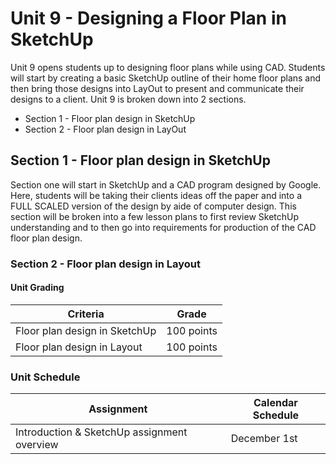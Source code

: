 # Unit 9 - Designing a Floor Plan in SketchUp

Unit 9 opens students up to designing floor plans while using CAD. Students will start by creating a basic SketchUp outline of their home floor plans and then bring those designs into LayOut to present and communicate their designs to a client. Unit 9 is broken down into 2 sections.

- Section 1 - Floor plan design in SketchUp
- Section 2 - Floor plan design in LayOut

## Section 1 - Floor plan design in SketchUp

Section one will start in SketchUp and a CAD program designed by Google. Here, students will be taking their clients ideas off the paper and into a FULL SCALED version of the design by aide of computer design. This section will be broken into a few lesson plans to first review SketchUp understanding and to then go into requirements for production of the CAD floor plan design.

### Section 2 - Floor plan design in Layout



#### Unit Grading

| Criteria  | Grade |
| ------------- | ------------- |
| Floor plan design in SketchUp  | 100 points  |
| Floor plan design in Layout  | 100 points  |


### Unit Schedule

| Assignment  | Calendar Schedule |
| ------------- | ------------- |
| Introduction & SketchUp assignment overview  | December 1st   |
